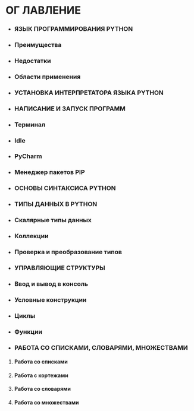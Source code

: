#   ОГ ЛАВЛЕНИЕ
- ### ЯЗЫК ПРОГРАММИРОВАНИЯ PYTHON 
- ### Преимущества
- ### Недостатки 
- ### Области применения 
- ### УСТАНОВКА ИНТЕРПРЕТАТОРА ЯЗЫКА PYTHON
- ### НАПИСАНИЕ И ЗАПУСК ПРОГРАММ 
- ### Терминал 
- ### Idle
- ### PyCharm  
- ### Менеджер пакетов PIP  
- ### ОСНОВЫ СИНТАКСИСА PYTHON
- ### ТИПЫ ДАННЫХ В PYTHON
- ### Скалярные типы данных 
- ### Коллекции 
- ### Проверка и преобразование типов 
- ### УПРАВЛЯЮЩИЕ СТРУКТУРЫ
- ### Ввод и вывод в консоль 
- ### Условные конструкции
- ### Циклы 
- ### Функции  
- ### РАБОТА СО СПИСКАМИ, СЛОВАРЯМИ, МНОЖЕСТВАМИ
 1. #### Работа со списками  
 2. #### Работа с кортежами  
 3. #### Работа со словарями 
 4. #### Работа со множествами 
